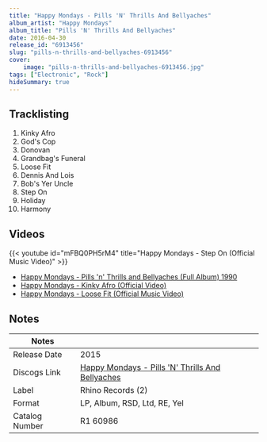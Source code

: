 ```yaml
---
title: "Happy Mondays - Pills 'N' Thrills And Bellyaches"
album_artist: "Happy Mondays"
album_title: "Pills 'N' Thrills And Bellyaches"
date: 2016-04-30
release_id: "6913456"
slug: "pills-n-thrills-and-bellyaches-6913456"
cover:
    image: "pills-n-thrills-and-bellyaches-6913456.jpg"
tags: ["Electronic", "Rock"]
hideSummary: true
---
```


## Tracklisting
1. Kinky Afro
2. God's Cop
3. Donovan
4. Grandbag's Funeral
5. Loose Fit
6. Dennis And Lois
7. Bob's Yer Uncle
8. Step On
9. Holiday
10. Harmony

## Videos
{{< youtube id="mFBQ0PH5rM4" title="Happy Mondays - Step On (Official Music Video)" >}}
- [Happy Mondays - Pills 'n' Thrills and Bellyaches (Full Album) 1990](https://www.youtube.com/watch?v=IbkrlClTQeA)
- [Happy Mondays - Kinky Afro (Official Video)](https://www.youtube.com/watch?v=O8maBsuhHr4)
- [Happy Mondays - Loose Fit (Official Music Video)](https://www.youtube.com/watch?v=xfF4k6TxFno)

## Notes

| Notes          |             |
| ---------------| ----------- |
| Release Date   | 2015 |
| Discogs Link   | [Happy Mondays - Pills 'N' Thrills And Bellyaches](https://www.discogs.com/release/6913456) |
| Label          | Rhino Records (2) |
| Format         | LP, Album, RSD, Ltd, RE, Yel |
| Catalog Number | R1 60986 |

